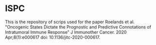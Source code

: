 # ISPC
This is the repository of scrips used for the paper Roelands et al. "Oncogenic States Dictate the Prognostic and Predictive Connotations of Intratumoral Immune Response" J Immunother Cancer. 2020 Apr;8(1):e000617 doi: 10.1136/jitc-2020-000617.
